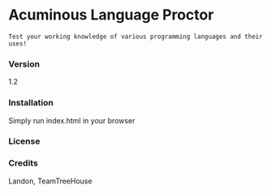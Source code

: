 # Acuminous Language Proctor
```
Test your working knowledge of various programming languages and their uses!
```

### Version
1.2
### Installation
Simply run index.html in your browser
### License

### Credits
Landon, TeamTreeHouse

